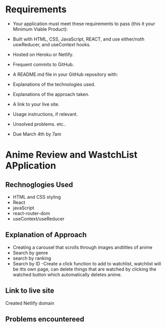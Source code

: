 # Requirements
- Your application must meet these requirements to pass (this it your Minimum Viable Product):

- Built with HTML, CSS, JavaScript, REACT, and use either/noth uswReducer, and useContext hooks.
- Hosted on Heroku or Netlify.
- Frequent commits to GitHub.
- A README.md file in your GitHub repository with:

- Explanations of the technologies used.
- Explanations of the approach taken.
- A link to your live site.
- Usage instructions, if relevant.
- Unsolved problems.
etc..
- Due March 4th by 7am

# Anime Review and WastchList APplication
## Rechnoglogies Used
- HTML and CSS styling
- React
- javaScript
- react-router-dom
- useContext/useReducer




## Explanation of Approach
- Creating a carousel that scrolls through images andtitles of anime
- Search by genre
- search by ranking
- Search by ID
-Create a click function to add to watchlist, watchlist will be itts own page, can delete things that are watched by clicking the watched button which automatically deletes anime.



## Link to live site
Created Netlify domain


## Problems encountereed